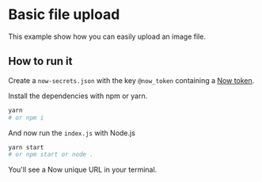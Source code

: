 # Basic file upload
This example show how you can easily upload an image file.

## How to run it
Create a `now-secrets.json` with the key `@now_token` containing a [Now token](https://zeit.co/account/tokens).

Install the dependencies with npm or yarn.

```bash
yarn
# or npm i
```

And now run the `index.js` with Node.js

```bash
yarn start
# or npm start or node .
```

You'll see a Now unique URL in your terminal.
